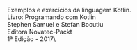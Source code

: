 Exemplos e exercícios da linguagem Kotlin.\
Livro: Programando com Kotlin\
Stephen Samuel e Stefan Bocutiu\
Editora Novatec-Packt\
1ª Edição - 2017\
